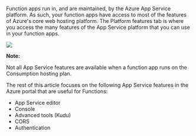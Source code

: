 Function apps run in, and are maintained, by the Azure App Service platform. As such, your function apps have access to most of the features of Azure's core web hosting platform. The Platform features tab is where you access the many features of the App Service platform that you can use in your function apps.

![](https://github.com/fenago/katacoda-scenarios/raw/master/azure-functions/azure-functions-manage/steps/2/platform.JPG)



 **Note:**

Not all App Service features are available when a function app runs on the Consumption hosting plan.

The rest of this article focuses on the following App Service features in the Azure portal that are useful for Functions:

- App Service editor
- Console
- Advanced tools (Kudu)
- CORS
- Authentication